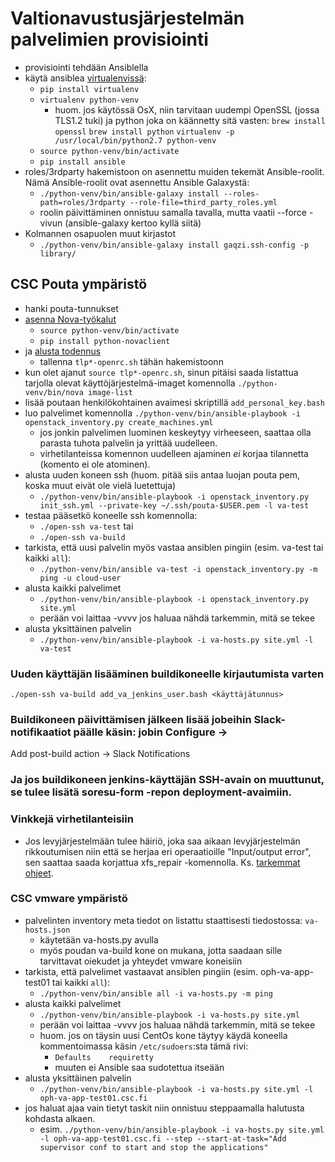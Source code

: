 Valtionavustusjärjestelmän palvelimien provisiointi
===================================================

* provisiointi tehdään Ansiblella
* käytä ansiblea [virtualenvissä](http://docs.python-guide.org/en/latest/dev/virtualenvs/):
  - `pip install virtualenv`
  - `virtualenv python-venv`
    * huom. jos käytössä OsX, niin tarvitaan uudempi OpenSSL (jossa TLS1.2 tuki) ja python joka on käännetty sitä vasten:
      `brew install openssl`
      `brew install python`
      `virtualenv -p /usr/local/bin/python2.7 python-venv`
  - `source python-venv/bin/activate`
  - `pip install ansible`
* roles/3rdparty hakemistoon on asennettu muiden tekemät Ansible-roolit. Nämä Ansible-roolit ovat asennettu Ansible Galaxystä:
  - `./python-venv/bin/ansible-galaxy install --roles-path=roles/3rdparty --role-file=third_party_roles.yml`
  - roolin päivittäminen onnistuu samalla tavalla, mutta vaatii --force -vivun (ansible-galaxy kertoo kyllä siitä)
* Kolmannen osapuolen muut kirjastot
  - `./python-venv/bin/ansible-galaxy install gaqzi.ssh-config -p library/`

## CSC Pouta ympäristö

* hanki pouta-tunnukset
* [asenna Nova-työkalut](https://research.csc.fi/pouta-install-client)
  - `source python-venv/bin/activate`
  - `pip install python-novaclient`
* ja [alusta todennus](https://research.csc.fi/pouta-credentials)
  - tallenna `tlp*-openrc.sh` tähän hakemistoonn
* kun olet ajanut `source tlp*-openrc.sh`, sinun pitäisi saada listattua tarjolla olevat käyttöjärjestelmä-imaget komennolla `./python-venv/bin/nova image-list`
* lisää poutaan henkilökohtainen avaimesi skriptillä `add_personal_key.bash`
* luo palvelimet komennolla `./python-venv/bin/ansible-playbook -i openstack_inventory.py create_machines.yml`
  - jos jonkin palvelimen luominen keskeytyy virheeseen, saattaa olla parasta tuhota palvelin ja yrittää uudelleen.
  - virhetilanteissa komennon uudelleen ajaminen _ei_ korjaa tilannetta (komento ei ole atominen).
* alusta uuden koneen ssh (huom. pitää siis antaa luojan pouta pem, koska muut eivät ole vielä luetettuja)
  - `./python-venv/bin/ansible-playbook -i openstack_inventory.py init_ssh.yml --private-key ~/.ssh/pouta-$USER.pem -l va-test`
* testaa pääsetkö koneelle ssh komennolla:
  - `./open-ssh va-test` tai
  - `./open-ssh va-build`
* tarkista, että uusi palvelin myös vastaa ansiblen pingiin (esim. va-test tai kaikki `all`):
  - `./python-venv/bin/ansible va-test -i openstack_inventory.py -m ping -u cloud-user`
* alusta kaikki palvelimet
  - `./python-venv/bin/ansible-playbook -i openstack_inventory.py site.yml`
  - perään voi laittaa -vvvv jos haluaa nähdä tarkemmin, mitä se tekee
* alusta yksittäinen palvelin
  - `./python-venv/bin/ansible-playbook -i va-hosts.py site.yml -l va-test`

### Uuden käyttäjän lisääminen buildikoneelle kirjautumista varten
`./open-ssh va-build add_va_jenkins_user.bash <käyttäjätunnus>`
### Buildikoneen päivittämisen jälkeen lisää jobeihin Slack-notifikaatiot päälle käsin: jobin Configure ->
  Add post-build action -> Slack Notifications
### Ja jos buildikoneen jenkins-käyttäjän SSH-avain on muuttunut, se tulee lisätä soresu-form -repon deployment-avaimiin.

### Vinkkejä virhetilanteisiin

* Jos levyjärjestelmään tulee häiriö, joka saa aikaan levyjärjestelmän rikkoutumisen niin että se herjaa eri
  operaatioille "Input/output error", sen saattaa saada korjattua xfs_repair \-komennolla. Ks.
  [tarkemmat ohjeet](disk_io_error_repair.md).

### CSC vmware ympäristö

* palvelinten inventory meta tiedot on listattu staattisesti tiedostossa: `va-hosts.json`
  - käytetään va-hosts.py avulla
  - myös poudan va-build kone on mukana, jotta saadaan sille tarvittavat oiekudet ja yhteydet vmware koneisiin
* tarkista, että palvelimet vastaavat ansiblen pingiin (esim. oph-va-app-test01 tai kaikki `all`):
  - `./python-venv/bin/ansible all -i va-hosts.py -m ping`
* alusta kaikki palvelimet
  - `./python-venv/bin/ansible-playbook -i va-hosts.py site.yml`
  - perään voi laittaa -vvvv jos haluaa nähdä tarkemmin, mitä se tekee
  - huom. jos on täysin uusi CentOs kone täytyy käydä koneella kommentoimassa käsin `/etc/sudoers`:sta tämä rivi:
    * `Defaults    requiretty`
    * muuten ei Ansible saa sudotettua itseään
* alusta yksittäinen palvelin
  - `./python-venv/bin/ansible-playbook -i va-hosts.py site.yml -l oph-va-app-test01.csc.fi`
* jos haluat ajaa vain tietyt taskit niin onnistuu steppaamalla halutusta kohdasta alkaen.
    * esim. `./python-venv/bin/ansible-playbook -i va-hosts.py site.yml -l oph-va-app-test01.csc.fi --step --start-at-task="Add supervisor conf to start and stop the applications"`
